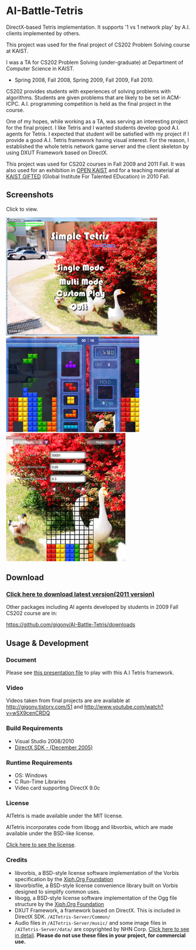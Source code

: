 AI-Battle-Tetris
================

DirectX-based Tetris implementation. It supports '1 vs 1 network play' by A.I. clients implemented by others. 

This project was used for the final project of CS202 Problem Solving course at KAIST.

I was a TA for CS202 Problem Solving (under-graduate) at Department of Computer Science in KAIST.
- Spring 2008, Fall 2008, Spring 2009, Fall 2009, Fall 2010.

CS202 provides students with experiences of solving problems with algorithms. 
Students are given problems that are likely to be set in ACM-ICPC. 
A.I. programming competition is held as the final project in the course.

One of my hopes, while working as a TA, was serving an interesting project for the final project.
I like Tetris and I wanted students develop good A.I. agents for Tetris. I expected that student will be satisfied with my project if I provide a good A.I. Tetris framework having visual interest.
For the reason, I established the whole tetris network game server and the client skeleton by using DXUT Framework based on DirectX.

This project was used for CS202 courses in Fall 2009 and 2011 Fall. It was also used for an exhibition in [OPEN KAIST](http://so-kaist.ac.kr/open/) and for a teaching material at [KAIST GIFTED](http://gifted.kaist.ac.kr/main.do) \(Global Institute For Talented EDucation\) in 2010 Fall.

Screenshots
-----------------
Click to view.


[![Title](https://github.com/gigony/AI-Battle-Tetris/raw/master/Screenshots/Title_th.png)](https://github.com/gigony/AI-Battle-Tetris/raw/master/Screenshots/Title.png)
[![Battle](https://github.com/gigony/AI-Battle-Tetris/raw/master/Screenshots/Battle_th.png)](https://github.com/gigony/AI-Battle-Tetris/raw/master/Screenshots/Battle.png)
[![CustomPlay](https://github.com/gigony/AI-Battle-Tetris/raw/master/Screenshots/CustomPlay_th.png)](https://github.com/gigony/AI-Battle-Tetris/raw/master/Screenshots/CustomPlay.png)

Download
-------------
### [Click here to download latest version\(2011 version\)](https://github.com/downloads/gigony/AI-Battle-Tetris/GAMEServerClientFinal-PS2011.zip)

Other packages including AI agents developed by students in 2009 Fall CS202 course are in: 

https://github.com/gigony/AI-Battle-Tetris/downloads

Usage & Development
-------------------

### Document
Please see [this presentation file](https://github.com/gigony/AI-Battle-Tetris/raw/master/Documents/Document-2011.pdf) to play with this A.I Tetris framework.

### Video
Videos taken from final projects are are available at http://gigony.tistory.com/51 and http://www.youtube.com/watch?v=wSX9cenCRDQ

### Build Requirements
- Visual Studio 2008/2010
- [DirectX SDK - \(December 2005\)](http://www.microsoft.com/en-us/download/details.aspx?id=10635)

### Runtime Requirements
- OS: Windows
- C Run-Time Libraries
- Video card supporting DirectX 9.0c

### License

AITetris is made available under the MIT license.

AITetris incorporates code from libogg and libvorbis, which are
made available under the BSD-like license.

[Click here to see the license](https://github.com/gigony/AI-Battle-Tetris/blob/master/LICENSE.txt). 

### Credits
- libvorbis, a BSD-style license software implementation of the Vorbis specification by the [Xiph.Org Foundation](http://www.xiph.org/) 
- libvorbisfile, a BSD-style license convenience library built on Vorbis designed to simplify common uses.
- libogg, a BSD-style license software implementation of the Ogg file structure by the [Xiph.Org Foundation](http://www.xiph.org/)
- DXUT Framework, a framework based on DirectX. This is included in DirectX SDK.  `/AITetris-Server/Common/`
- Audio files in `/AITetris-Server/music/` and some image files in `/AITetris-Server/data/` are copyrighted by NHN Corp. [Click here to see in detail](https://github.com/gigony/AI-Battle-Tetris/blob/master/LICENSE_artwork.txt). 
  **Please do not use these files in your project, for commercial use.**






